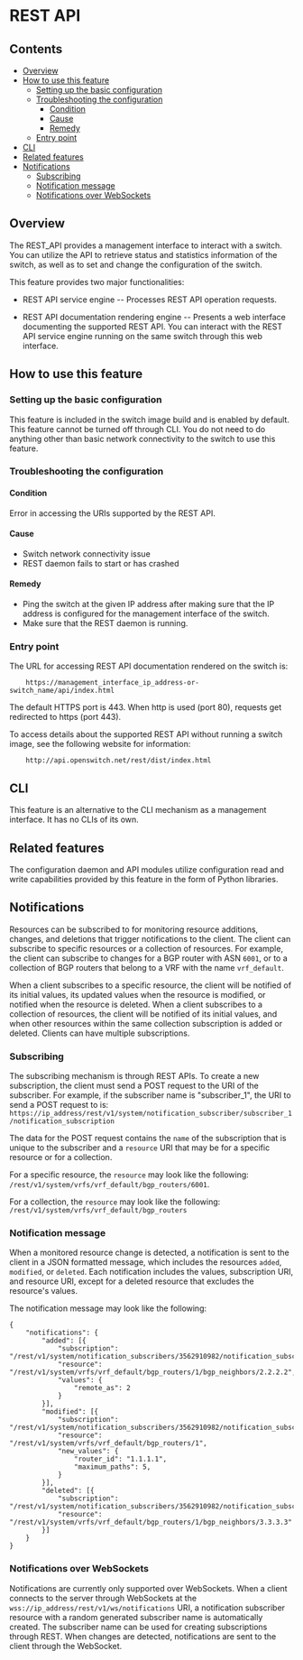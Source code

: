 # REST API

## Contents

- [Overview](#overview)
- [How to use this feature](#how-to-use-this-feature)
  - [Setting up the basic configuration](#setting-up-the-basic-configuration)
  - [Troubleshooting the configuration](#troubleshooting-the-configuration)
    - [Condition](#condition)
    - [Cause](#cause)
    - [Remedy](#remedy)
  - [Entry point](#entry-point)
- [CLI](#cli)
- [Related features](#related-features)
- [Notifications](#notifications)
  - [Subscribing](#subscribing)
  - [Notification message](#notification-message)
  - [Notifications over WebSockets](#notifications-over-websockets)

## Overview
The REST_API provides a management interface to interact with a switch. You can utilize the API to retrieve status and statistics information of the switch, as well as to set and change the configuration of the switch.

This feature provides two major functionalities:

- REST API service engine -- Processes REST API operation requests.

- REST API documentation rendering engine -- Presents a web interface documenting the supported REST API. You can interact with the REST API service engine running on the same switch through this web interface.

## How to use this feature

### Setting up the basic configuration

This feature is included in the switch image build and is enabled by default. This feature cannot be turned off through CLI. You do not need to do anything other than basic network connectivity to the switch to use this feature.

### Troubleshooting the configuration

#### Condition
Error in accessing the URIs supported by the REST API.
#### Cause
- Switch network connectivity issue
- REST daemon fails to start or has crashed

#### Remedy
- Ping the switch at the given IP address after making sure that the IP address is configured for the management interface of the switch.
- Make sure that the REST daemon is running.

### Entry point

The URL for accessing REST API documentation rendered on the switch is:
```ditaa
    https://management_interface_ip_address-or-switch_name/api/index.html
```

The default HTTPS port is 443. When http is used (port 80), requests get redirected to https (port 443).

To access details about the supported REST API without running a switch image, see the following website for information:
```ditaa
    http://api.openswitch.net/rest/dist/index.html
```

## CLI
This feature is an alternative to the CLI mechanism as a management interface. It has no CLIs of its own.

## Related features
The configuration daemon and API modules utilize configuration read and write capabilities provided by this feature in the form of Python libraries.

## Notifications
Resources can be subscribed to for monitoring resource additions, changes, and deletions that trigger notifications to the client. The client can subscribe to specific resources or a collection of resources. For example, the client can subscribe to changes for a BGP router with ASN `6001`, or to a collection of BGP routers that belong to a VRF with the name `vrf_default`.

When a client subscribes to a specific resource, the client will be notified of its initial values, its updated values when the resource is modified, or notified when the resource is deleted. When a client subscribes to a collection of resources, the client will be notified of its initial values, and when other resources within the same collection subscription is added or deleted. Clients can have multiple subscriptions.

### Subscribing
The subscribing mechanism is through REST APIs. To create a new subscription, the client must send a POST request to the URI of the subscriber. For example, if the subscriber name is "subscriber_1", the URI to send a POST request to is:
`https://ip_address/rest/v1/system/notification_subscriber/subscriber_1/notification_subscription`

The data for the POST request contains the `name` of the subscription that is unique to the subscriber and a `resource` URI that may be for a specific resource or for a collection.

For a specific resource, the `resource` may look like the following: `/rest/v1/system/vrfs/vrf_default/bgp_routers/6001`.

For a collection, the `resource` may look like the following: `/rest/v1/system/vrfs/vrf_default/bgp_routers`

### Notification message
When a monitored resource change is detected, a notification is sent to the client in a JSON formatted message, which includes the resources `added`, `modified`, or `deleted`. Each notification includes the values, subscription URI, and resource URI, except for a deleted resource that excludes the resource's values.

The notification message may look like the following:
```
{
    "notifications": {
        "added": [{
            "subscription": "/rest/v1/system/notification_subscribers/3562910982/notification_subscriptions/subscription_1",
            "resource": "/rest/v1/system/vrfs/vrf_default/bgp_routers/1/bgp_neighbors/2.2.2.2",
            "values": {
                "remote_as": 2
            }
        }],
        "modified": [{
            "subscription": "/rest/v1/system/notification_subscribers/3562910982/notification_subscriptions/subscription_2",
            "resource": "/rest/v1/system/vrfs/vrf_default/bgp_routers/1",
            "new_values": {
                "router_id": "1.1.1.1",
                "maximum_paths": 5,
            }
        }],
        "deleted": [{
            "subscription": "/rest/v1/system/notification_subscribers/3562910982/notification_subscriptions/subscription_3",
            "resource": "/rest/v1/system/vrfs/vrf_default/bgp_routers/1/bgp_neighbors/3.3.3.3"
        }]
    }
}
```

### Notifications over WebSockets
Notifications are currently only supported over WebSockets. When a client connects to the server through WebSockets at the `wss://ip_address/rest/v1/ws/notifications` URI, a notification subscriber resource with a random generated subscriber name is automatically created. The subscriber name can be used for creating subscriptions through REST. When changes are detected, notifications are sent to the client through the WebSocket.
